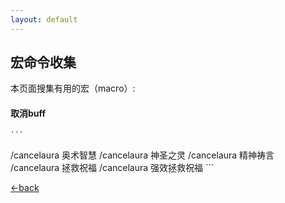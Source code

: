 ```yaml
---
layout: default
---
```


## 宏命令收集

本页面搜集有用的宏（macro）:

#### 取消buff
    ```
/cancelaura 奥术智慧
/cancelaura 神圣之灵
/cancelaura 精神祷言
/cancelaura 拯救祝福
/cancelaura 强效拯救祝福
    ```

[←back](./)

